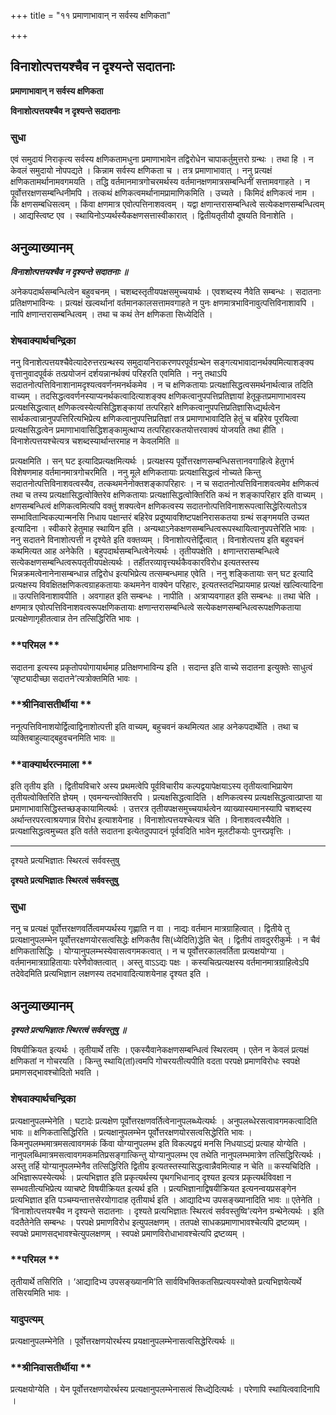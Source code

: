 +++
title = "११ प्रमाणाभावान् न सर्वस्य क्षणिकता"

+++


## विनाशोत्पत्तयश्चैव न दृश्यन्ते सदातनाः

**प्रमाणाभावान् न सर्वस्य क्षणिकता**

**विनाशोत्पत्तयश्चैव न दृश्यन्ते सदातनाः**

### **सुधा**

एवं समुदायं निराकृत्य सर्वस्य क्षणिकतामधुना प्रमाणाभावेन तद्विरोधेन चापाकर्तुमुत्तरो ग्रन्थः । तथा हि । न केवलं समुदायो नोपपद्यते । किन्नाम सर्वस्य क्षणिकता च । तत्र प्रमाणाभावात् । ननु प्रत्यक्षं क्षणिकतामर्थानामवगमयति । तद्धि वर्तमानमात्रगोचरमर्थस्य वर्तमानक्षणमात्रसम्बन्धिनीं सत्तामवगाहते । न पूर्वोत्तरक्षणसम्बन्धिनीमपि । तत्कथं क्षणिकत्वमर्थानामप्रामाणिकमिति । उच्यते । किमिदं क्षणिकत्वं नाम । किं क्षणसम्बधिसत्वम् । किंवा क्षणमात्र एवोत्पत्तिनाशवत्वम् । यद्वा क्षणान्तरासम्बन्धित्वे सत्येकक्षणसम्बन्धित्वम् । आद्यस्त्विष्ट एव । स्थायिनोऽप्यर्थस्यैकक्षणसत्तास्वीकारात् । द्वितीयतृतीयौ दूषयति विनाशेति ।

## **अनुव्याख्यानम्**

***विनाशोत्पत्तयश्चैव न दृश्यन्ते सदातनाः ॥***

अनेकपदार्थसम्बन्धित्वेन बहुवचनम् । चशब्दस्तृतीयपक्षसमुच्चयार्थः । एवशब्दस्य नैवेति सम्बन्धः । सदातनाः प्रतिक्षणभाविन्यः । प्रत्यक्षं खल्वर्थानां वर्तमानकालसत्तामवगाहते न पुनः क्षणमात्रभाविनावुत्पत्तिविनाशावपि । नापि क्षणान्तरासम्बन्धित्वम् । तथा च कथं तेन क्षणिकता सिध्येदिति ।

### **शेषवाक्यार्थचन्द्रिका**

ननु विनाशेत्पत्तयश्चैवेत्यादेरुत्तरग्रन्थस्य समुदायनिराकरणपरपूर्वग्रन्थेन सङ्गत्यभावादानर्थक्यमित्याशङ्क्य वृत्तानुवादपूर्वकं तत्प्रयोजनं दर्शयन्नानर्थक्यं परिहरति एवमिति । ननु तथाऽपि सदातनोत्पत्तिविनाशानामदृश्यत्ववर्णनमनर्थकमेव । न च क्षणिकतायाः प्रत्यक्षासिद्धत्वसमर्थनार्थत्वान्न तदिति वाच्यम् । तदसिद्धत्ववर्णनस्याप्यनर्थकत्वादित्याशङ्क्य क्षणिकत्वानुपपत्तिप्रतिज्ञायां हेतूकृतप्रमाणाभावस्य प्रत्यक्षसिद्धत्वात् क्षणिकत्वस्येत्यसिद्धिशङ्कायां तत्परिहारे क्षणिकत्वानुपपत्तिप्रतिज्ञासिध्द्यर्थत्वेन सार्थकत्वान्नानुपपत्तिरित्यभिप्रेत्य क्षणिकत्वानुपपत्तिप्रतिज्ञां तत्र प्रमाणाभावादिति हेतुं च बहिरेव पूरयित्वा प्रत्यक्षसिद्धत्वेन प्रमाणाभावासिद्धिशङ्कामुत्थाप्य तत्परिहारकतयोत्तरवाक्यं योजयति तथा हीति । विनाशेत्पत्तयश्चेत्यत्र चशब्दस्यार्थान्तरमाह न केवलमिति ॥

प्रत्यक्षमिति । सन् घट इत्यादिप्रत्यक्षमित्यर्थः । प्रत्यक्षस्य पूर्वोत्तरक्षणसम्बन्धिसत्तानवगाहित्वे हेतुगर्भ विशेषणमाह वर्तमानमात्रगोचरमिति । ननु मूले क्षणिकतायाः प्रत्यक्षासिद्धत्वं नोच्यते किन्तु सदातनोत्पत्तिविनाशवत्वस्यैव, तत्कथमनेनोक्तशङ्कापरिहारः । न च सदातनोत्पत्तिविनाशवत्वमेव क्षणिकत्वं तथा च तस्य प्रत्यक्षासिद्धत्वोक्तिरेव क्षणिकतायाः प्रत्यक्षासिद्धत्वोक्तिरिति कथं न शङ्कापरिहार इति वाच्यम् । क्षणसम्बन्धित्वं क्षणिकत्वमित्यपि वक्तुं शक्यत्वेन क्षणिकत्वस्य सदातनोत्पत्तिविनाशरूपत्वासिद्धेरित्यतोऽत्र सम्भावितान्विकल्पान्मनसि निधाय पक्षान्तरं बहिरेव प्रदूष्यावशिष्टपक्षनिरासकतया ग्रन्थं सङ्गमयति उच्यत इत्यादिना । स्वीकारे हेतुमाह स्थायिन इति । अन्यथाऽनेकक्षणसम्बन्धित्वरूपस्थायित्वानुपपत्तेरिति भावः । ननु सदातने विनाशोत्पत्ती न दृश्येते इति वक्तव्यम् । विनाशोत्पत्तेर्द्वित्वात् । विनाशेत्पत्तय इति बहुवचनं कथमित्यत आह अनेकेति । बहुपदार्थसम्बन्धित्वेनेत्यर्थः । तृतीयपक्षेति । क्षणान्तरासम्बन्धित्वे सत्येकक्षणसम्बन्धित्वरूपतृतीयपक्षेत्यर्थः । तर्हीतरव्यावृत्त्यर्थकैवकारविरोध इत्यतस्तस्य भिन्नक्रमत्वेनानेनासम्बन्धान्न तद्विरोध इत्यभिप्रेत्य तत्सम्बन्धमाह एवेति । ननु शङ्कितायाः सन् घट इत्यादि प्रत्यक्षस्य विवक्षितक्षणिकत्वग्राहकतायाः कथमनेन वाक्येन परिहारः, इत्यतस्तदभिप्रायमाह प्रत्यक्षं खल्वित्यादिना ॥ उत्पत्तिविनाशावपीति । अवगाहत इति सम्बन्धः । नापीति । अत्राप्यवगाहत इति सम्बन्धः ॥ तथा चेति । क्षणमात्र एवोत्पत्तिविनाशवत्वरूपक्षणिकतायाः क्षणान्तरासम्बन्धित्वे सत्येकक्षणसम्बन्धित्वरूपक्षणिकताया प्रत्यक्षेणागृहीतत्वान्न तेन तत्सिद्धिरिति भावः ।

### **परिमल **

सदातना इत्यस्य प्रकृतोपयोगायार्थमाह प्रतिक्षणभाविन्य इति । सदान्त इति वाच्ये सदातना इत्युक्तेः साधुत्वं ‘सृष्ट्यादीच्छा सदातने’त्यत्रोक्तमिति भावः ।

### **श्रीनिवासतीर्थीया **

ननूत्पत्तिविनाशयोर्द्वित्वाद्विनाशोत्पत्ती इति वाच्यम्, बहुचवनं कथमित्यत आह अनेकपदार्थेति । तथा च व्यक्तिबाहुल्याद्बहुवचनमिति भावः ॥

### **वाक्यार्थरत्नमाला **

इति तृतीय इति । द्वितीयविचारे अस्य प्रथमत्वेपि पूर्वविचारीय कल्पद्वयापेक्षयाऽस्य तृतीयत्वाभिप्रायेण तृतीयत्वोक्तिरिति ज्ञेयम् । एवमन्यन्त्वोक्तिरपि । प्रत्यक्षसिद्धत्वादिति । क्षणिकत्वस्य प्रत्यक्षसिद्धत्वात्प्राप्ता या प्रमाणाभावासिद्धिस्तच्छङ्कायामित्यर्थः । उत्तरत्र तृतीयपक्षसमुच्चयार्थत्वेन व्याख्यास्यमानस्यापि चशब्दस्य अर्थान्तरपरत्वाश्रयणान्न विरोध इत्याशयेनाह । विनाशोत्पत्तयश्चेत्यत्र चेति । विनाशवत्वस्यैवेति । प्रत्यक्षासिद्धत्वमुच्यत इति वर्तते सदातना इत्येतदुपपादनं पूर्ववदिति भावेन मूलटीकयोः पुनरप्रवृत्तिः ।

------------------------------------------------------------------------

दृश्यते प्रत्यभिज्ञातः स्थिरत्वं सर्ववस्तुषु

**दृश्यते प्रत्यभिज्ञातः स्थिरत्वं सर्ववस्तुषु**

### **सुधा**

ननु च प्रत्यक्षं पूर्वोत्तरक्षणवर्तित्वमप्यर्थस्य गृह्णाति न वा । नाद्यः वर्तमान मात्रग्राहित्वात् । द्वितीये तु प्रत्यक्षानुपलम्भेन पूर्वोत्तरक्षणयोरसत्वसिद्धेः क्षणिकतैव सि(ध्येदिति)द्धेति चेत् । द्वितीयं तावदुररीकुर्मः । न चैवं क्षणिकतासिद्धिः । योग्यानुपलम्भस्येवासत्वगमकत्वात् । न च पूर्वोत्तरकालवर्तिता प्रत्यक्षयोग्या । वर्तमानमात्रग्राहितायाः परेणैवोक्तत्वात् । अस्तु वाऽऽद्यः पक्षः । कस्यचित्प्रत्यक्षस्य वर्तमानमात्रग्राहित्वेऽपि तदेवेदमिति प्रत्यभिज्ञान लक्षणस्य तदभावादित्याशयेनाह दृश्यत इति ।

## **अनुव्याख्यानम्**

***दृश्यते प्रत्यभिज्ञातः स्थिरत्वं सर्ववस्तुषु ॥***

विषयीक्रियत इत्यर्थः । तृतीयार्थे तसिः । एकस्यैवानेकक्षणसम्बन्धित्वं स्थिरत्वम् । एतेन न केवलं प्रत्यक्षं क्षणिकतां न गोचरयति । किन्तु स्थायि(तां)त्वमपि गोचरयतीत्यपीति वदता परपक्षे प्रमाणविरोधः स्वपक्षे प्रमाणसद्भावश्चोदितो भवति ।

### **शेषवाक्यार्थचन्द्रिका**

प्रत्यक्षानुपलम्भेनेति । घटादेः प्रत्यक्षेण पूर्वोत्तरक्षणवर्तित्वेनानुपलब्ध्येत्यर्थः । अनुपलब्धेरसत्वावगमकत्वादिति भावः ॥ क्षणिकतासिद्धिरिति । प्रत्यक्षानुपलम्भेन पूर्वोत्तरक्षणयोरसत्वसिद्धेरिति भावः । किमनुपलम्भमात्रमसत्वावगमकं किंवा योग्यानुपलम्भ इति विकल्पद्वयं मनसि निधयाऽद्यं प्रत्याह योग्येति । नानुपलब्धिमात्रमसत्वावगमकमतिप्रसङ्गात्किन्तु योग्यानुपलम्भ एव तथेति नानुपलम्भमात्रेण तत्सिद्धिरित्यर्थः । अस्तु तर्हि योग्यानुपलम्भेनैव तत्सिद्धिरिति द्वितीय इत्यतस्तस्यासिद्धत्वान्नैवमित्याह न चेति ॥ कस्यचिदिति । अभिज्ञारूपस्येत्यर्थः । प्रत्यभिज्ञात इति प्रकृत्यर्थस्य पृथगभिधानाद् दृश्यत इत्यत्र प्रकृत्यर्थविवक्षा न सम्भवतीत्यभिप्रेत्य व्याचष्टे विषयीक्रियत इत्यर्थ इति । प्रत्यभिज्ञानाद्विषयीक्रियत इत्यनन्वयप्रसङ्गेन प्रत्यभिज्ञात इति पञ्चम्यन्तात्तसेरयोगादाह तृतीयार्थ इति । आद्यादिभ्य उपसङ्ख्यानादिति भावः ॥ एतेनेति । ‘विनाशोत्पत्तयश्चैव न दृश्यन्ते सदातनाः । दृश्यते प्रत्यभिज्ञातः स्थिरत्वं सर्ववस्तुष्वि’त्यनेन ग्रन्थेनेत्यर्थः । इति वदतैतेनेति सम्बन्धः । परपक्षे प्रमाणविरोध इत्युपलक्षणम् । ततपक्षे साधकप्रमाणाभावश्चेत्यपि द्रष्टव्यम् । स्वपक्षे प्रमाणसद्भावश्चेत्युपलक्षणम् । स्वपक्षे प्रमाणविरोधाभावश्चेत्यपि द्रष्टव्यम् ।

### **परिमल **

तृतीयार्थे तसिरिति । ‘आद्यादिभ्य उपसङ्ख्यानमि’ति सार्वविभक्तिकतसिप्रत्ययस्योक्ते प्रत्यभिज्ञयेत्यर्थे तसिरयमिति भावः ।

### **यादुपत्यम्**

प्रत्यक्षानुपलम्भेनेति । पूर्वोत्तरक्षणयोरर्थस्य प्रयक्षानुपलम्भेनासत्वसिद्धेरित्यर्थः ॥

### **श्रीनिवासतीर्थीया **

प्रत्यक्षयोग्येति । येन पूर्वोत्तरक्षणयोरर्थस्य प्रत्यक्षानुपलम्भेनासत्वं सिध्द्येदित्यर्थः । परेणापि स्थायित्ववादिनापि ।

